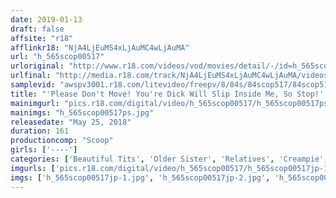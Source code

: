 ```yaml
---
date: 2019-01-13
draft: false
affsite: "r18"
afflinkr18: "NjA4LjEuMS4xLjAuMC4wLjAuMA"
url: "h_565scop00517"
urloriginal: "http://www.r18.com/videos/vod/movies/detail/-/id=h_565scop00517"
urlfinal: "http://media.r18.com/track/NjA4LjEuMS4xLjAuMC4wLjAuMA/videos/vod/movies/detail/-/id=h_565scop00517"
samplevid: "awspv3001.r18.com/litevideo/freepv/8/84s/84scop517/84scop517_dmb_w.mp4"
title: "'Please Don't Move! You're Dick Will Slip Inside Me, So Stop!' My Beloved Big Sister Was Helping Me With My Sex Education By Giving Me A Pussy Grind, But My Dick Just Slipped Inside Her Pussy And Now We Were Experiencing Consecutive Violent Orgasms! We've Got The SCOOP On Back Breaking Creampie Sex!!"
mainimgurl: "pics.r18.com/digital/video/h_565scop00517/h_565scop00517ps.jpg"
mainimgs: "h_565scop00517ps.jpg"
releasedate: "May 25, 2018"
duration: 161
productioncomp: "Scoop"
girls: ['----']
categories: ['Beautiful Tits', 'Older Sister', 'Relatives', 'Creampie', 'Hi-Def']
imgurls: ['pics.r18.com/digital/video/h_565scop00517/h_565scop00517jp-1.jpg', 'pics.r18.com/digital/video/h_565scop00517/h_565scop00517jp-2.jpg', 'pics.r18.com/digital/video/h_565scop00517/h_565scop00517jp-3.jpg', 'pics.r18.com/digital/video/h_565scop00517/h_565scop00517jp-4.jpg', 'pics.r18.com/digital/video/h_565scop00517/h_565scop00517jp-5.jpg', 'pics.r18.com/digital/video/h_565scop00517/h_565scop00517jp-6.jpg', 'pics.r18.com/digital/video/h_565scop00517/h_565scop00517jp-7.jpg', 'pics.r18.com/digital/video/h_565scop00517/h_565scop00517jp-8.jpg', 'pics.r18.com/digital/video/h_565scop00517/h_565scop00517jp-9.jpg', 'pics.r18.com/digital/video/h_565scop00517/h_565scop00517jp-10.jpg', 'pics.r18.com/digital/video/h_565scop00517/h_565scop00517jp-11.jpg', 'pics.r18.com/digital/video/h_565scop00517/h_565scop00517jp-12.jpg', 'pics.r18.com/digital/video/h_565scop00517/h_565scop00517jp-13.jpg', 'pics.r18.com/digital/video/h_565scop00517/h_565scop00517jp-14.jpg', 'pics.r18.com/digital/video/h_565scop00517/h_565scop00517jp-15.jpg', 'pics.r18.com/digital/video/h_565scop00517/h_565scop00517jp-16.jpg', 'pics.r18.com/digital/video/h_565scop00517/h_565scop00517jp-17.jpg', 'pics.r18.com/digital/video/h_565scop00517/h_565scop00517jp-18.jpg', 'pics.r18.com/digital/video/h_565scop00517/h_565scop00517jp-19.jpg', 'pics.r18.com/digital/video/h_565scop00517/h_565scop00517jp-20.jpg']
imgs: ['h_565scop00517jp-1.jpg', 'h_565scop00517jp-2.jpg', 'h_565scop00517jp-3.jpg', 'h_565scop00517jp-4.jpg', 'h_565scop00517jp-5.jpg', 'h_565scop00517jp-6.jpg', 'h_565scop00517jp-7.jpg', 'h_565scop00517jp-8.jpg', 'h_565scop00517jp-9.jpg', 'h_565scop00517jp-10.jpg', 'h_565scop00517jp-11.jpg', 'h_565scop00517jp-12.jpg', 'h_565scop00517jp-13.jpg', 'h_565scop00517jp-14.jpg', 'h_565scop00517jp-15.jpg', 'h_565scop00517jp-16.jpg', 'h_565scop00517jp-17.jpg', 'h_565scop00517jp-18.jpg', 'h_565scop00517jp-19.jpg', 'h_565scop00517jp-20.jpg']
---
```

